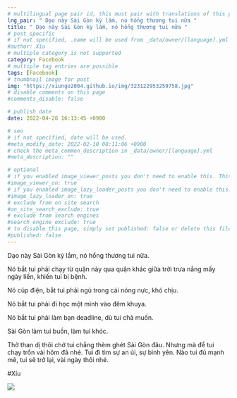```yaml
---
# multilingual page pair id, this must pair with translations of this page. (This name must be unique)
lng_pair: " Dạo này Sài Gòn kỳ lắm, nó hổng thương tui nữa "
title: " Dạo này Sài Gòn kỳ lắm, nó hổng thương tui nữa "
# post specific
# if not specified, .name will be used from _data/owner/[language].yml
#author: Xíu
# multiple category is not supported
category: Facebook
# multiple tag entries are possible
tags: [Facebook]
# thumbnail image for post
img: "https://xiungo2004.github.io/img/323122953259758.jpg"
# disable comments on this page
#comments_disable: false

# publish date
date: 2022-04-28 16:13:45 +0900

# seo
# if not specified, date will be used.
#meta_modify_date: 2022-02-10 08:11:06 +0900
# check the meta_common_description in _data/owner/[language].yml
#meta_description: ""

# optional
# if you enabled image_viewer_posts you don't need to enable this. This is only if image_viewer_posts = false
#image_viewer_on: true
# if you enabled image_lazy_loader_posts you don't need to enable this. This is only if image_lazy_loader_posts = false
#image_lazy_loader_on: true
# exclude from on site search
#on_site_search_exclude: true
# exclude from search engines
#search_engine_exclude: true
# to disable this page, simply set published: false or delete this file
#published: false
---
```


<!-- outline-start -->

Dạo này Sài Gòn kỳ lắm, nó hổng thương tui nữa.

Nó bắt tui phải chạy từ quận này qua quận khác giữa trời trưa nắng mấy ngày liền, khiến tui bị bệnh.

Nó cúp điện, bắt tui phải ngủ trong cái nóng nực, khó chịu.

 Nó bắt tui phải đi học một mình vào đêm khuya.

Nó bắt tui phải làm bạn deadline, dù tui chả muốn.

Sài Gòn làm tui buồn, làm tui khóc.

Thở than dị thôi chớ tui chẳng thèm ghét Sài Gòn đâu. Nhưng mà để tui chạy trốn vài hôm đã nhé. Tui đi tìm sự an ủi, sự bình yên. Nào tui đủ mạnh mẽ, tui sẽ trở lại, vài ngày thôi nhé.

#Xíu

<!-- outline-end -->

<img src= "https://xiungo2004.github.io/img/323122953259758.jpg">